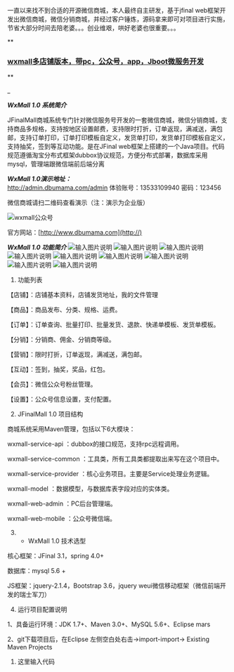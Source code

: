 一直以来找不到合适的开源微信商城，本人最终自主研发，基于jfinal web框架开发出微信商城，微信分销商城，并经过客户锤炼，源码拿来即可对项目进行实施，节省大部分时间去陪老婆。。。创业维艰，哄好老婆也很重要。。。


 **

### [wxmall多店铺版本，带pc，公众号，app，Jboot微服务开发](https://gitee.com/dianbuapp/jfinal-wxmall-mshop)
** 

  _

**_WxMall 1.0 系统简介_** 

JFinalMall商城系统专门针对微信服务号开发的一套微信商城，微信分销商城，支持商品多规格，支持按地区设置邮费，支持限时打折，订单返现，满减送，满包邮，支持订单打印，订单打印模板自定义，发货单打印，发货单打印模板自定义，支持抽奖，签到等互动功能。是在JFinal web框架上搭建的一个Java项目。代码规范遵循淘宝分布式框架dubbox协议规范，方便分布式部署，数据库采用mysql，管理端跟微信端前后端分离

  _**WxMall 1.0演示地址：**_  
http://admin.dbumama.com/admin
体验账号：13533109940
密码：123456

微信商城请扫二维码查看演示（注：演示为企业版）

![wxmall公众号](https://gitee.com/uploads/images/2018/0410/001233_6e7954db_471938.jpeg "wxmall_p.jpg")

官方网站：[http://www.dbumama.com](http://)

 **_WxMall 1.0 功能简介_** 
![输入图片说明](https://gitee.com/uploads/images/2017/1227/120552_035cd6ad_471938.png "QQ图片20171215172721.png")
![输入图片说明](https://gitee.com/uploads/images/2017/1227/120608_2cbbf67e_471938.png "QQ图片20171215172758.png")
![输入图片说明](https://gitee.com/uploads/images/2017/1227/120620_c704c1f4_471938.png "QQ图片20171215172825.png")
![输入图片说明](https://gitee.com/uploads/images/2017/1227/120632_aeda507c_471938.png "QQ图片20171215172847.png")
![输入图片说明](https://gitee.com/uploads/images/2017/1227/120643_4f401b2c_471938.png "QQ图片20171215172904.png")
![输入图片说明](https://gitee.com/uploads/images/2017/1227/120701_102016dd_471938.png "QQ图片20171215172930.png")
![输入图片说明](https://gitee.com/uploads/images/2017/1227/120716_8d8c17f2_471938.png "QQ图片20171215172944.png")
![输入图片说明](https://gitee.com/uploads/images/2017/1227/120725_e509ccec_471938.png "QQ图片20171215172959.png")
![输入图片说明](https://gitee.com/uploads/images/2017/1227/120736_4e64e721_471938.png "QQ图片20171215173020.png")



1. 功能列表

 【店铺】：店铺基本资料，店铺发货地址，我的文件管理

 【商品】：商品发布、分类、规格、运费。

 【订单】：订单查询、批量打印、批量发货、退款、快递单模板、发货单模板。

 【分销】：分销商、佣金、分销商等级。

 【营销】：限时打折，订单返现，满减送，满包邮。

 【互动】：签到，抽奖，奖品，红包。

 【会员】：微信公众号粉丝管理。

 【设置】：公众号信息设置，支付配置。



2. JFinalMall 1.0 项目结构

 商城系统采用Maven管理，包括以下6大模块：

 wxmall-service-api ：dubbox的接口规范，支持rpc远程调用。

 wxmall-service-common ：工具类，所有工具类都提取出来写在这个项目中。

 wxmall-service-provider ：核心业务项目。主要是Service处理业务逻辑。

 wxmall-model ：数据模型，与数据库表字段对应的实体类。

 wxmall-web-admin ：PC后台管理端。

 wxmall-web-mobile ：公众号微信端。



3. - WxMall 1.0 技术选型

 核心框架：JFinal 3.1，spring 4.0+

 数据库：mysql 5.6 + 

 JS框架：jquery-2.1.4，Bootstrap 3.6，jquery weui微信移动框架（微信前端开发的瑞士军刀）



4. 运行项目配置说明

 1、具备运行环境：JDK 1.7+、Maven 3.0+、MySQL 5.6+、Eclipse mars 

 2、git下载项目后，在Eclipse 左侧空白处右击->import-import-> Existing Maven Projects
1. 这里输入代码